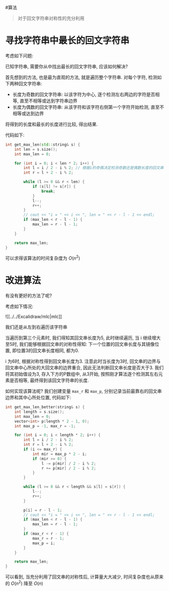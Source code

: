 #算法 

> 对于回文字符串对称性的充分利用

# 寻找字符串中最长的回文字符串

考虑如下问题:

已知字符串, 需要你从中找出最长的回文字符串, 应该如何解决?

首先想到的方法, 也是最为直观的方法, 就是遍历整个字符串. 对每个字符, 检测如下两种回文字符串:

- 长度为奇数的回文字符串: 以该字符为中心, 逐个检测左右两边的字符是否相等, 直至不相等或达到字符串边界
- 长度为偶数的回文字符串: 从该字符和该字符右侧第一个字符开始检测, 直至不相等或达到边界

将得到的长度和最长的长度进行比较, 得出结果.

代码如下:

```cpp
int get_max_len(std::string& s) {
    int len = s.size();
    int max_len = 0;

    for (int i = 0; i < len * 2; i++) {
        int l = i / 2 - i % 2; // 根据i的奇偶决定检测奇数还是偶数长度的回文串
        int r = l + 2 - i % 2;

        while (l >= 0 && r < len) {
            if (s[l] != s[r]) {
                break;
            }
            l--;
            r++;
        }
        // cout << "i = " << i << ", len = " << r - l - 1 << endl; 
        if (max_len < r - l - 1) {
            max_len = r - l - 1;
        }
    }

    return max_len;
}
```

可以求得该算法的时间复杂度为 $O(n^2)$ 

# 改进算法

有没有更好的方法了呢?

考虑如下情况:

![[../../Excalidraw/mlc|mlc]]

我们还是从左到右遍历该字符串

当遍历到第三个元素时, 我们得知其回文串长度为5, 此时继续遍历, 当 i 继续增大至5时, 我们能够根据回文串的对称性得知: 下一个位置的回文串长度与其镜像位置, 即位置3的回文串长度相同, 都为0. 

i 为6时, 根据对称性得到回文串长度为3. 注意此时当长度为3时, 回文串的边界与回文串中心所处的大回文串的边界重合, 因此无法判断回文串长度是否大于3. 我们将其初始值设为3, 存入下方的P数组中, 从3开始, 按照刚才算法逐个检测其左右元素是否相等, 最终得到该回文字符串的长度.

如何实现该算法呢? 我们创建变量 `max_r` 和 `max_p`, 分别记录当前最靠右的回文串边界和其中心所处位置, 代码如下:

```cpp
int get_max_len_better(string& s) {
    int length = s.size();
    int max_len = 0;
    vector<int> p(length * 2 - 1, 0);
    int max_p = -1, max_r = -1;

    for (int i = 0; i < length * 2; i++) {
        int l = i / 2 - i % 2;
        int r = l + 2 - i % 2;
        if (i <= max_r) {
            int mir = max_p * 2 - i;
            if (mir >= 0) {
                l -= p[mir] / 2 - i % 2;
                r += p[mir] / 2 - i % 2;
            }
        }

        while (l >= 0 && r < length && s[l] = s[r]) {
            l--;
            r++;
        }

        p[i] = r - l - 1;
        // cout << "i = " << i << ", len = " << r - l - 1 << endl;
        if (max_len < r - l - 1) {
            max_len = r - l - 1;
        }
        if (max_r < r - 1) {
            max_r = r - 1;
            max_p = i;
        }
    }

    return max_len;
}
```

可以看到, 当充分利用了回文串的对称性后, 计算量大大减少, 时间复杂度也从原来的 $O(n^2)$ 降至 $O(n)$ 